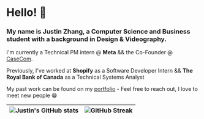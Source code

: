 # Hello! 👋

### My name is Justin Zhang, a Computer Science and Business student with a background in Design & Videography. 
I'm currently a Technical PM intern @ **Meta** && the Co-Founder @ [CaseCom](https://casecom.app).

Previously, I've worked at **Shopify** as a Software Developer Intern && **The Royal Bank of Canada** as a Technical Systems Analyst

My past work can be found on my [portfolio](https://justinzhang.ca/) - Feel free to reach out, I love to meet new people 😁


![Justin's GitHub stats](https://github-readme-stats.vercel.app/api?username=justinnzhang&count_private=true&theme=onedark)      |  ![GitHub Streak](https://github-readme-streak-stats.herokuapp.com/?user=justinnzhang&theme=dark)
:-------------------------:|:-------------------------:
